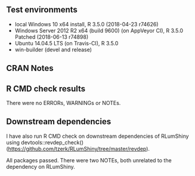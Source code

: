 ## Test environments
* local Windows 10 x64 install, R 3.5.0 (2018-04-23 r74626)
* Windows Server 2012 R2 x64 (build 9600) (on AppVeyor CI), R 3.5.0 Patched (2018-06-13 r74898)
* Ubuntu 14.04.5 LTS (on Travis-CI), R 3.5.0
* win-builder (devel and release)

## CRAN Notes

## R CMD check results
There were no ERRORs, WARNINGs or NOTEs.

## Downstream dependencies
I have also run R CMD check on downstream dependencies of RLumShiny using
devtools::revdep_check() (https://github.com/tzerk/RLumShiny/tree/master/revdep).

All packages passed. There were two NOTEs, both unrelated to the dependency on RLumShiny.
